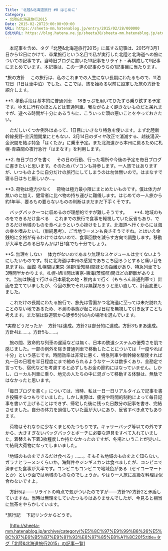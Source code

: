 ```yaml
---
Title: '北陸&北海道旅行 #0 はじめに'
Category:
- 北陸&北海道旅行2015
Date: 2015-02-28T23:00:00+09:00
URL: https://sheeta-mm.hatenablog.jp/entry/2015/02/28/000000
EditURL: https://blog.hatena.ne.jp/sheeta38/sheeta-mm.hatenablog.jp/atom/entry/6653812171399563280
---
```


　本記事を含め、タグ「北陸&北海道旅行2015」に属する記事は、2015年3月1日から12日にかけて、卒業旅行という名目で私が実行した北陸と北海道への旅についての記事です。当時旧ブログに書いた13記事をリライト・再構成して9記事にまとめています。本記事は、この一連の記事のうちの1記事目に当たります。


*旅の方針
　この旅行は、私のこれまでの人生にない長期にわたるもので、11泊12日（1日は車中泊）でした。ここでは、旅を始める以前に設定した旅の方針を紹介します。

**1. 移動手段は基本的に普通列車
　18きっぷを用いてひたすら乗り鉄する予定です。ゆえに行程のほとんどは普通列車。我ながらよく飽きないものだと呆れますが、遊べる時間が十分にあるうちに、こういった頭の悪いことをやっておきたい。

　ただしいくつか例外はあって、1日目にいきなり特急を使います。まず北陸新幹線長野-金沢間開業にともない、3月14日のダイヤ改正で消滅する、越後湯沢-金沢間を結ぶ特急「はくたか」に乗車予定。また北海道から本州に戻るために札幌-青森間の夜行急行「はまなす」を利用します。

**2. 毎日ブログを書く
　その日の行動、行った場所や今後の予定を毎日ブログに書きたいと思います。そのためパソコンも持参します。一人旅ではありますが、いつものように自分だけの旅行にしてしまうのは勿体無いので。はまなすで寝る日はちと厳しいか...。

**3. 荷物は極力少なく
　荷物は極力最小限にまとめたいものです。僕は体力が無いのに加え、健常者に比べ物の持ち運びに難儀します。はじめての一人旅から約1年半、要るもの要らないものの判断はまだまだ下手くそです。

　バッグパック一つに収めるのが理想的ですが難しそうです。
　
**4. 地域のものをできるだけ食べる
　これまでの旅行で食事を軽視していた反省もあり、できるだけ地域のものを食べようという心掛けをします。北海道へ行くからには海の幸を嗜みたいし（単純思考）、ご当地ラーメンも良さそうですね。とはいえ金銭的に余裕が有るわけではないので、食事回数を減らす方向で調整します。移動が大半を占める日なんかは1日1食でも十分でしょう。

**5. 無理をしない
　体力がないのであまり無理なスケジュールは立てないようにしたいものです。特に北海道は本州の感覚であちこち回ろうとすると痛い目を見ますね。函館-札幌間は東京-蒲郡(愛知県)間ほどの距離があり、特急列車でも3時間半かかります。札幌-旭川間は東京-東海(茨城県)間ほどの距離があります。当初は鉄道で行ける日本最北の地・稚内まで行く（もちろん普通列車で）計画を立てていましたが、今回の旅でそれは無謀だろうと思い直して、計画変更しました。

　これだけの長期にわたる旅行で、旅先は雪国かつ北海道に至っては未だ訪れたことのない地であるため、不測の事態が起これば日程を無視して引き返すことも考えます。また宿は鉄道駅から徒歩5分以内の場所を選んでいます。


*実際どうだったか
　方針1は達成。方針2は部分的に達成。方針3もまあ達成。方針4は……。方針5も……。

　旅の間、致命的な列車の遅延などは無く、日本の鉄道システムの優秀さを肌で感じました。一部の例外を除き普通列車で移動したことについては「一度やれば十分」という感じです。時間効率は非常に悪く、特急列車や新幹線を駆使すれば丸一日の日程を半日程度にまで縮められるようなケースは数多くあり、金勘定で言っても、宿代などを考慮すると必ずしもお金の節約にはなっていません。しかし、ローカル列車に乗り、地元の人たちの中に混ざって移動する体験は、無駄ではなかったと思います。

「毎日ブログを書く」については、当時、私は一日一日リアルタイムで記事を書き投稿するつもりでいました。しかし実際は、疲労や時間的制約によって毎日記事を書いて上げることはできず、帰宅した後に残った日数分の記事を書き、完結させました。自分の体力を過信していた面が大いにあり、反省すべき点でもあります。

　荷物はそれなりに少なくまとめたつもりです。キャリーバッグ等以ての外ですから、大きすぎないバッグパックとポーチに必要な道具をすべて入れていました。着替えも下着3枚程度しか持たなかったのですが、冬場ということが災いして結局大荷物になってしまいました。

「地域のものをできるだけ食べる」……。そもそも地域のものをよく知らない。ガラナとラーメンくらいか。海鮮丼やジンギスカンは食べましたが、コンビニで済ませた食事が大半です。コンビニもコンビニで地域色がある（セイコーマートとか）という面では地域のものなのでしょうか。やはり一人旅に高級な料理は似合わないですよ。

　方針5は――リライトの時点で気がついたのですが――方針1や方針2と矛盾していますね。当時は無理をしていたつもりはありませんでしたが、今見ると相当に無茶をやらかしています。

*旅行記
　下記リンクからどうぞ。

　[http://sheeta-mm.hatenablog.jp/archive/category/%E5%8C%97%E9%99%B8%26%E5%8C%97%E6%B5%B7%E9%81%93%E6%97%85%E8%A1%8C2015:title=タグ「北陸&北海道旅行2015」の記事一覧]
